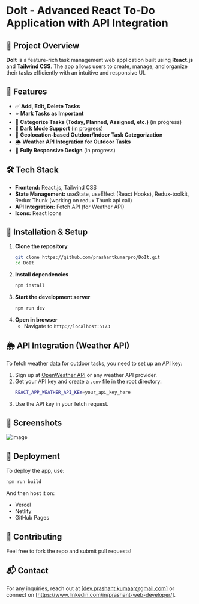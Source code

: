 # DoIt  - Advanced React To-Do Application with API Integration

## 🚀 Project Overview
**DoIt** is a feature-rich task management web application built using **React.js** and **Tailwind CSS**. The app allows users to create, manage, and organize their tasks efficiently with an intuitive and responsive UI.

## 🎯 Features
- ✅ **Add, Edit, Delete Tasks** 
- ⭐ **Mark Tasks as Important**
- 📅 **Categorize Tasks (Today, Planned, Assigned, etc.)** (in progress)
- 🌙 **Dark Mode Support** (in progress)
- 📍 **Geolocation-based Outdoor/Indoor Task Categorization**
- 🌦 **Weather API Integration for Outdoor Tasks**
- 📱 **Fully Responsive Design**  (in progress)


## 🛠️ Tech Stack
- **Frontend:** React.js, Tailwind CSS
- **State Management:** useState, useEffect (React Hooks), Redux-toolkit, Redux Thunk (working on redux Thunk api call)
- **API Integration:** Fetch API  (for Weather API)
- **Icons:** React Icons

## 🔧 Installation & Setup
1. **Clone the repository**
   ```bash
   git clone https://github.com/prashantkumarpro/DoIt.git
   cd DoIt
   ```
2. **Install dependencies**
   ```bash
   npm install
   ```
3. **Start the development server**
   ```bash
   npm run dev
   ```
4. **Open in browser**
   - Navigate to `http://localhost:5173`


## 🌦️ API Integration (Weather API)
To fetch weather data for outdoor tasks, you need to set up an API key:
1. Sign up at [OpenWeather API](https://openweathermap.org/api) or any weather API provider.
2. Get your API key and create a `.env` file in the root directory:
   ```bash
   REACT_APP_WEATHER_API_KEY=your_api_key_here
   ```
3. Use the API key in your fetch request.

## 📸 Screenshots
![image](https://github.com/user-attachments/assets/0fdcf4bb-7008-4078-bb7d-f8b454c5b454)


## 🚀 Deployment
To deploy the app, use:
```bash
npm run build
```
And then host it on:
- Vercel
- Netlify
- GitHub Pages

## 🤝 Contributing
Feel free to fork the repo and submit pull requests!

## 📬 Contact
For any inquiries, reach out at [dev.prashant.kumaar@gmail.com] or connect on [https://www.linkedin.com/in/prashant-web-developer/].

